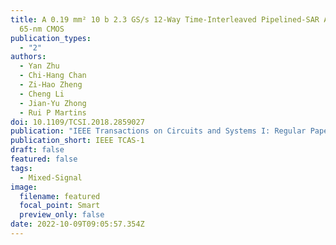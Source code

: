 ```yaml
---
title: A 0.19 mm² 10 b 2.3 GS/s 12-Way Time-Interleaved Pipelined-SAR ADC in
  65-nm CMOS
publication_types:
  - "2"
authors:
  - Yan Zhu
  - Chi-Hang Chan
  - Zi-Hao Zheng
  - Cheng Li
  - Jian-Yu Zhong
  - Rui P Martins
doi: 10.1109/TCSI.2018.2859027
publication: "IEEE Transactions on Circuits and Systems I: Regular Papers"
publication_short: IEEE TCAS-1
draft: false
featured: false
tags:
  - Mixed-Signal
image:
  filename: featured
  focal_point: Smart
  preview_only: false
date: 2022-10-09T09:05:57.354Z
---
```

